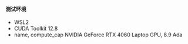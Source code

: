 
#### 测试环境
- WSL2
- CUDA Toolkit 12.8
- name, compute_cap NVIDIA GeForce RTX 4060 Laptop GPU, 8.9 Ada